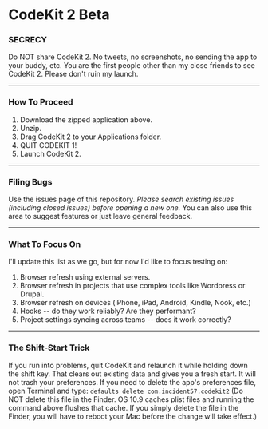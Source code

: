 CodeKit 2 Beta
==============


### SECRECY

Do NOT share CodeKit 2. No tweets, no screenshots, no sending the app to your buddy, etc. You are the first people other than my close friends to see CodeKit 2. Please don't ruin my launch.

---------------------------------------------------------

### How To Proceed

1. Download the zipped application above.
2. Unzip.
3. Drag CodeKit 2 to your Applications folder.
4. QUIT CODEKIT 1!
5. Launch CodeKit 2.

---------------------------------------------------------

### Filing Bugs

Use the issues page of this repository. *Please search existing issues (including closed issues) before opening a new one.* You can also use this area to suggest features or just leave general feedback.

---------------------------------------------------------

### What To Focus On

I'll update this list as we go, but for now I'd like to focus testing on:

1. Browser refresh using external servers.
2. Browser refresh in projects that use complex tools like Wordpress or Drupal.
3. Browser refresh on devices (iPhone, iPad, Android, Kindle, Nook, etc.)
4. Hooks -- do they work reliably? Are they performant?
5. Project settings syncing across teams -- does it work correctly?

---------------------------------------------------------

### The Shift-Start Trick

If you run into problems, quit CodeKit and relaunch it while holding down the shift key. That clears out existing data and gives you a fresh start. It will not trash your preferences. If you need to delete the app's preferences file, open Terminal and type: `defaults delete com.incident57.codekit2` (Do NOT delete this file in the Finder. OS 10.9 caches plist files and running the command above flushes that cache. If you simply delete the file in the Finder, you will have to reboot your Mac before the change will take effect.)



